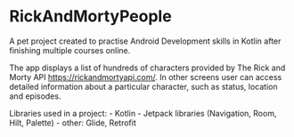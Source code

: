 # RickAndMortyPeople
A pet project created to practise Android Development skills in Kotlin after finishing multiple courses online. 

The app displays a list of hundreds of characters provided by The Rick and Morty API https://rickandmortyapi.com/. 
In other screens user can access detailed information about a particular character, such as  status, location and episodes.  

Libraries used in a project: - Kotlin - Jetpack libraries (Navigation, Room, Hilt, Palette) - other: Glide, Retrofit

